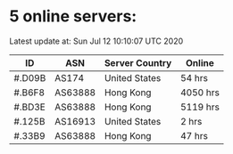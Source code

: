 # 5 online servers:

Latest update at: Sun Jul 12 10:10:07 UTC 2020

| ID | ASN | Server Country | Online |
| -- | --- | -------------- | ------ |
| #.D09B | AS174 | United States | 54 hrs |
| #.B6F8 | AS63888 | Hong Kong | 4050 hrs |
| #.BD3E | AS63888 | Hong Kong | 5119 hrs |
| #.125B | AS16913 | United States | 2 hrs |
| #.33B9 | AS63888 | Hong Kong | 47 hrs |

